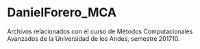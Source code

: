 # DanielForero_MCA
Archivos relacionados con el curso de Métodos Computacionales Avanzados de la Universidad de los Andes, semestre 201710.
